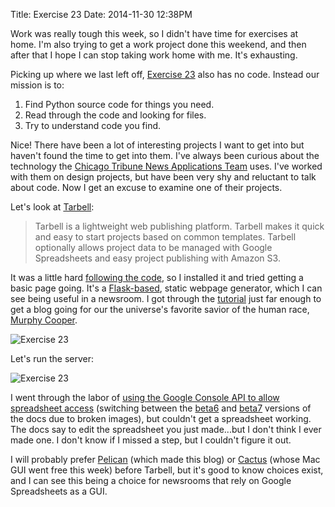 Title: Exercise 23
Date: 2014-11-30 12:38PM

Work was really tough this week, so I didn't have time for exercises at home. I'm also trying to get a work project done this weekend, and then after that I hope I can stop taking work home with me. It's exhausting.

Picking up where we last left off, [Exercise 23](http://learnpythonthehardway.org/book/ex23.html) also has no code. Instead our mission is to:

1. Find Python source code for things you need.
2. Read through the code and looking for files.
3. Try to understand code you find.

Nice! There have been a lot of interesting projects I want to get into but haven't found the time to get into them. I've always been curious about the technology the [Chicago Tribune News Applications Team](http://blog.apps.chicagotribune.com/) uses. I've worked with them on design projects, but have been very shy and reluctant to talk about code. Now I get an excuse to examine one of their projects.

Let's look at [Tarbell](http://tarbell.tribapps.com/):

> Tarbell is a lightweight web publishing platform. Tarbell makes it quick and easy to start projects based on common templates. Tarbell optionally allows project data to be managed with Google Spreadsheets and easy project publishing with Amazon S3.

It was a little hard [following the code](https://github.com/tarbell-project/tarbell), so I installed it and tried getting a basic page going. It's a [Flask-based](http://flask.pocoo.org/), static webpage generator, which I can see being useful in a newsroom. I got through the [tutorial](http://tarbell.readthedocs.org/en/0.9-beta7/tutorial.html) just far enough to get a blog going for our the universe's favorite savior of the human race, [Murphy Cooper](http://interstellarfilm.wikia.com/wiki/Murphy_Cooper).

![Exercise 23]({filename}/images/ex23-1.png "Exercise 23")

Let's run the server:

![Exercise 23]({filename}/images/ex23-2.png "Exercise 23")

I went through the labor of [using the Google Console API to allow spreadsheet access](http://tarbell.readthedocs.org/en/0.9-beta7/install.html#configure-google-spreadsheet-access-optional) (switching between the [beta6](http://tarbell.readthedocs.org/en/0.9-beta6/tutorial.html) and [beta7](http://tarbell.readthedocs.org/en/0.9-beta7/tutorial.html) versions of the docs due to broken images), but couldn't get a spreadsheet working. The docs say to edit the spreadsheet you just made...but I don't think I ever made one. I don't know if I missed a step, but I couldn't figure it out.

I will probably prefer [Pelican](http://getpelican.com/) (which made this blog) or [Cactus](http://cactusformac.com/) (whose Mac GUI went free this week) before Tarbell, but it's good to know choices exist, and I can see this being a choice for newsrooms that rely on Google Spreadsheets as a GUI.
